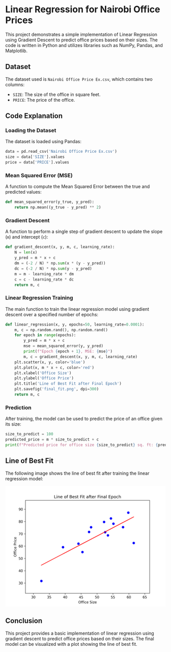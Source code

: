 # Linear Regression for Nairobi Office Prices

This project demonstrates a simple implementation of Linear Regression using Gradient Descent to predict office prices based on their sizes. The code is written in Python and utilizes libraries such as NumPy, Pandas, and Matplotlib.

## Dataset
The dataset used is `Nairobi Office Price Ex.csv`, which contains two columns:
- `SIZE`: The size of the office in square feet.
- `PRICE`: The price of the office.

## Code Explanation

### Loading the Dataset
The dataset is loaded using Pandas:
```python
data = pd.read_csv('Nairobi Office Price Ex.csv')
size = data['SIZE'].values
price = data['PRICE'].values
```

### Mean Squared Error (MSE)
A function to compute the Mean Squared Error between the true and predicted values:
```python
def mean_squared_error(y_true, y_pred):
    return np.mean((y_true - y_pred) ** 2)
```

### Gradient Descent
A function to perform a single step of gradient descent to update the slope (`m`) and intercept (`c`):
```python
def gradient_descent(x, y, m, c, learning_rate):
    N = len(x)
    y_pred = m * x + c
    dm = (-2 / N) * np.sum(x * (y - y_pred))
    dc = (-2 / N) * np.sum(y - y_pred)
    m = m - learning_rate * dm
    c = c - learning_rate * dc
    return m, c
```

### Linear Regression Training
The main function to train the linear regression model using gradient descent over a specified number of epochs:
```python
def linear_regression(x, y, epochs=50, learning_rate=0.0001):
    m, c = np.random.rand(), np.random.rand()
    for epoch in range(epochs):
        y_pred = m * x + c
        mse = mean_squared_error(y, y_pred)
        print(f"Epoch {epoch + 1}, MSE: {mse}")
        m, c = gradient_descent(x, y, m, c, learning_rate)
    plt.scatter(x, y, color='blue')
    plt.plot(x, m * x + c, color='red')
    plt.xlabel('Office Size')
    plt.ylabel('Office Price')
    plt.title('Line of Best Fit after Final Epoch')
    plt.savefig('final_fit.png', dpi=300)
    return m, c
```

### Prediction
After training, the model can be used to predict the price of an office given its size:
```python
size_to_predict = 100
predicted_price = m * size_to_predict + c
print(f"Predicted price for office size {size_to_predict} sq. ft: {predicted_price:.2f}")
```

## Line of Best Fit

The following image shows the line of best fit after training the linear regression model:

![Line of Best Fit](final_fit.png)

## Conclusion
This project provides a basic implementation of linear regression using gradient descent to predict office prices based on their sizes. The final model can be visualized with a plot showing the line of best fit.